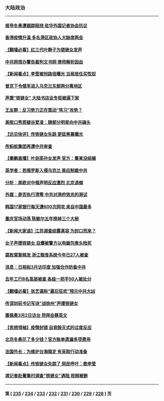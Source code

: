### 大陆政治
---
#### [报导冬奥遭跟踪阻挠 驻华外国记者协会抗议](../../pages/ncid277/n13595441.md) 
#### [香港疫情升温 多名港区政协人大缺席两会](../../pages/ncid277/n13595769.md) 
#### [【翻墙必看】红三代叶静子为锁链女发声](../../pages/ncid277/n13595401.md) 
#### [中共网信办警告裁判文书网 律师解析因由](../../pages/ncid277/n13595677.md) 
#### [【新闻看点】李莹被拐路径曝光 当局放任买性奴](../../pages/ncid277/n13595056.md) 
#### [普京下令俄军进入乌克兰东部两分离地区](../../pages/ncid277/n13595485.md) 
#### [声援“铁链女” 大陆书店设专柜被逼下架](../../pages/ncid277/n13595466.md) 
#### [王友群：反习势力正在策动“骂习”攻势？](../../pages/ncid277/n13595038.md) 
#### [美脱口秀质疑谷爱凌：随部分明星向中共磕头](../../pages/ncid277/n13595060.md) 
#### [【远见快评】传铁链女失踪 更猛黑幕曝光](../../pages/ncid277/n13595078.md) 
#### [传蚂蚁集团再遭中共审查](../../pages/ncid277/n13594917.md) 
#### [【秦鹏直播】叶剑英孙女发声 官方：董某没结婚](../../pages/ncid277/n13594525.md) 
#### [英学者：若俄罗斯入侵乌克兰 美应制裁中共](../../pages/ncid277/n13594942.md) 
#### [分析：美欧对中俄声明反应激烈 北京退缩](../../pages/ncid277/n13594690.md) 
#### [外媒：是否执行清零 中共对港府效忠的测试](../../pages/ncid277/n13594895.md) 
#### [韩国17家银行每天遭600次网攻 来自中国最多](../../pages/ncid277/n13594713.md) 
#### [重庆官场动荡 陈敏尔五年换掉三个大秘](../../pages/ncid277/n13594162.md) 
#### [【新闻大家谈】江苏调查组露真容 为封口而来？](../../pages/ncid277/n13594365.md) 
#### [女子声援铁链女 自爆被警方以电脑包套头险死](../../pages/ncid277/n13593618.md) 
#### [腐败窝案频发 浙江粮食系统今年已27人被查](../../pages/ncid277/n13593504.md) 
#### [消息：日相拟3月访印度 加强合作防备中共](../../pages/ncid277/n13592915.md) 
#### [去年工行8名高层被查 各级一把手50人被处分](../../pages/ncid277/n13593107.md) 
#### [【翻墙必看】张艺谋称“最后狂欢”预示中共大凶](../../pages/ncid277/n13592857.md) 
#### [传深圳前书记写诗“战徐州”声援铁链女](../../pages/ncid277/n13592905.md) 
#### [蓬佩奥3月2日访台 将拜会蔡英文](../../pages/ncid277/n13592670.md) 
#### [【思想领袖】疫情封锁 自我毁灭式的过度反应](../../pages/ncid277/n13561019.md) 
#### [北京冬奥花了多少钱？官方账单遗漏多项费用](../../pages/ncid277/n13592382.md) 
#### [法国外长：为维护台海稳定 有采取行动准备](../../pages/ncid277/n13592450.md) 
#### [【新闻看点】传铁链女失踪了 网民呼吁：救李莹](../../pages/ncid277/n13592380.md) 
#### [湘记者赴董集村调查“铁链女”遇阻 视频被删](../../pages/ncid277/n13592226.md) 

---
#### 第 [ [235](./235.md) / [234](./234.md) / [233](./233.md) / [232](./232.md) / [231](./231.md) / [230](./230.md) / [229](./229.md) / [228](./228.md) ] 页
